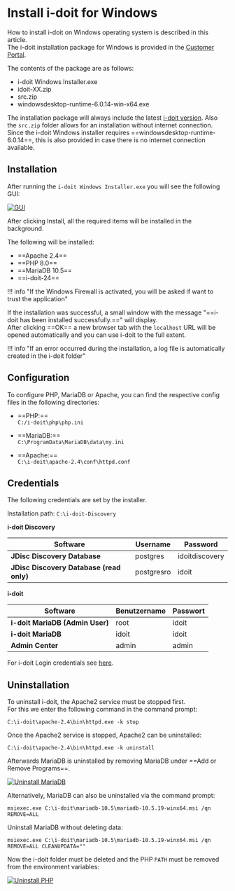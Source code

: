 # Install i-doit for Windows

How to install i-doit on Windows operating system is described in this article.<br>
The i-doit installation package for Windows is provided in the [Customer Portal](../../../system-administration/customer-portal.md).

The contents of the package are as follows:

- i-doit Windows Installer.exe
- idoit-XX.zip
- src.zip
- windowsdesktop-runtime-6.0.14-win-x64.exe

The installation package will always include the latest [i-doit version](../../../version-history/index.md). Also the `src.zip` folder allows for an installation without internet connection.<br>
Since the i-doit Windows installer requires ==windowsdesktop-runtime-6.0.14==, this is also provided in case there is no internet connection available.

## Installation

After running the `i-doit Windows Installer.exe` you will see the following GUI:

[![GUI](../../../assets/images/en/installation/manual-installation/microsoft-windows-server/i-doit-windows/1-idw.png)](../../../assets/images/en/installation/manual-installation/microsoft-windows-server/i-doit-windows/1-idw.png)

After clicking Install, all the required items will be installed in the background.

The following will be installed:

- ==Apache 2.4==
- ==PHP 8.0==
- ==MariaDB 10.5==
- ==i-doit-24==

!!! info "If the Windows Firewall is activated, you will be asked if want to trust the application"

If the installation was successful, a small window with the message "==i-doit has been installed successfully.==" will display.<br>
After clicking ==OK== a new browser tab with the `localhost` URL will be opened automatically and you can use i-doit to the full extent.

!!! info "If an error occurred during the installation, a log file is automatically created in the i-doit folder"

## Configuration

To configure PHP, MariaDB or Apache, you can find the respective config files in the following directories:

- ==PHP:==<br>
    `C:/i-doit\php\php.ini`

- ==MariaDB:==<br>
    `C:\ProgramData\MariaDB\data\my.ini`

- ==Apache:==<br>
    `C:\i-doit\apache-2.4\conf\httpd.conf`

## Credentials

The following credentials are set by the installer.

Installation path: `C:\i-doit-Discovery`

**i-doit Discovery**

| Software | Username | Password |
| --- | --- | --- |
| **JDisc Discovery Database** | postgres | idoitdiscovery |
| **JDisc Discovery Database (read only)** | postgresro | idoit |

**i-doit**

| Software | Benutzername | Passwort |
| --- | --- | --- |
| **i-doit MariaDB (Admin User)** | root | idoit |
| **i-doit MariaDB** | idoit | idoit |
| **Admin Center** | admin | admin |

For i-doit Login credentials see [here](../../../basics/initial-login.md).

## Uninstallation

To uninstall i-doit, the Apache2 service must be stopped first.<br>
For this we enter the following command in the command prompt:

```
C:\i-doit\apache-2.4\bin\httpd.exe -k stop
```

Once the Apache2 service is stopped, Apache2 can be uninstalled:

```
C:\i-doit\apache-2.4\bin\httpd.exe -k uninstall
```

Afterwards MariaDB is uninstalled by removing MariaDB under ==Add or Remove Programs==.

[![Uninstall MariaDB](../../../assets/images/en/installation/manual-installation/microsoft-windows-server/i-doit-windows/2-idw.png)](../../../assets/images/en/installation/manual-installation/microsoft-windows-server/i-doit-windows/2-idw.png)

Alternatively, MariaDB can also be uninstalled via the command prompt:

```
msiexec.exe C:\i-doit\mariadb-10.5\mariadb-10.5.19-winx64.msi /qn REMOVE=ALL
```

Uninstall MariaDB without deleting data:

```
msiexec.exe C:\i-doit\mariadb-10.5\mariadb-10.5.19-winx64.msi /qn REMOVE=ALL CLEANUPDATA=""
```

Now the i-doit folder must be deleted and the PHP `PATH` must be removed from the environment variables:

[![Uninstall PHP](../../../assets/images/en/installation/manual-installation/microsoft-windows-server/i-doit-windows/3-idw.png)](../../../assets/images/en/installation/manual-installation/microsoft-windows-server/i-doit-windows/3-idw.png)
